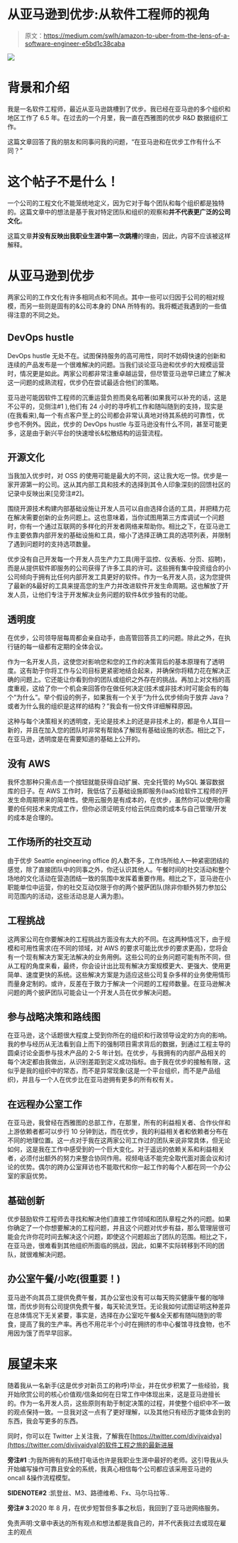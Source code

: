 # 从亚马逊到优步:从软件工程师的视角

> 原文：<https://medium.com/swlh/amazon-to-uber-from-the-lens-of-a-software-engineer-e5bd1c38caba>

![](img/8b82aaf7bafe081b2650dac01d1ca074.png)

# 背景和介绍

我是一名软件工程师，最近从亚马逊跳槽到了优步。我已经在亚马逊的多个组织和地区工作了 6.5 年。在过去的一个月里，我一直在西雅图的优步 R&D 数据组织工作。

这篇文章回答了我的朋友和同事问我的问题，“在亚马逊和在优步工作有什么不同？”

# 这个帖子不是什么！

一个公司的工程文化不能笼统地定义，因为它对于每个团队和每个组织都是独特的。这篇文章中的想法是基于我对特定团队和组织的观察和**并不代表更广泛的公司文化**。

这篇文章**并没有反映出我职业生涯中第一次跳槽**的理由，因此，内容不应该被这样解释。

# 从亚马逊到优步

两家公司的工作文化有许多相同点和不同点。其中一些可以归因于公司的相对规模，而另一些则是固有的&公司本身的 DNA 所特有的。我将概述我遇到的一些值得注意的不同之处。

## **DevOps hustle**

DevOps hustle 无处不在。试图保持服务的高可用性，同时不妨碍快速的创新和连续的产品发布是一个很难解决的问题。当我们谈论亚马逊和优步的大规模运营时，情况更是如此。两家公司都非常注重卓越运营，但尽管亚马逊早已建立了解决这一问题的成熟流程，优步仍在尝试最适合他们的策略。

亚马逊可能因软件工程师的沉重运营负担而臭名昭著(如果我可以补充的话，这是不公平的，见侧注#1 ),他们有 24 小时的寻呼机工作和随叫随到的支持，现实是(在我看来),每一个有点客户至上的公司都会非常认真地对待其系统的可靠性，优步也不例外。因此，优步的 DevOps hustle 与亚马逊没有什么不同，甚至可能更多，这是由于新兴平台的快速增长&松散结构的运营流程。

## **开源文化**

当我加入优步时，对 OSS 的使用可能是最大的不同，这让我大吃一惊。优步是一家开源第一的公司。这从其内部工具和技术的选择到其令人印象深刻的回馈社区的记录中反映出来[见旁注#2]。

围绕开源技术构建内部基础设施让开发人员可以自由选择合适的工具，并把精力花在解决需要创新的业务问题上。这也意味着，当你试图用第三方库调试一个问题时，你有一个通过互联网的多样化的开发者网络来帮助你。相比之下，在亚马逊工作主要依靠内部开发的基础设施和工具，缩小了选择正确工具的选项列表，并限制了遇到问题时的支持选项数量。

优步没有自己开发每一个开发人员生产力工具(用于监控、仪表板、分页、招聘)，而是从提供软件即服务的公司获得了许多工具的许可。这些拥有集中投资组合的小公司倾向于拥有比任何内部开发工具更好的软件。作为一名开发人员，这为您提供了最新的&最好的工具来提高您的生产力并改进软件开发生命周期。这也解放了开发人员，让他们专注于开发解决业务问题的软件&优步独有的功能。

## 透明度

在优步，公司领导层每周都会亲自动手，由高管回答员工的问题。除此之外，在执行链的每一级都有定期的全体会议。

作为一名开发人员，这使您对影响您和您的工作的决策背后的基本原理有了透明度。这有助于你将工作与公司目标更紧密地结合起来，并确保你将精力花在解决正确的问题上。它还能让你看到你的团队或组织之外存在的挑战。再加上对文档的高度重视，这给了你一个机会来回答你在做任何决定(技术或非技术)时可能会有的每个“为什么”。举个假设的例子，如果我有一个关于“为什么优步倾向于放弃 Java？或者为什么我的组织是这样的结构？”我会有一份文件详细解释原因。

这种与每个决策相关的透明度，无论是技术上的还是非技术上的，都是令人耳目一新的，并且在加入您的团队时非常有帮助&了解现有基础设施的状态。相比之下，在亚马逊，透明度是在需要知道的基础上公开的。

## 没有 AWS

我怀念那种只需点击一个按钮就能获得自动扩展、完全托管的 MySQL 兼容数据库的日子。在 AWS 工作时，我低估了云基础设施即服务(IaaS)给软件工程师的开发生命周期带来的简单性。使用云服务是有成本的，在优步，虽然你可以使用你需要的任何技术来完成工作，但你必须证明支付给云供应商的成本与自己管理/开发的成本是合理的。

## 工作场所的社交互动

由于优步 Seattle engineering office 的人数不多，工作场所给人一种紧密团结的感觉，除了直接团队中的同事之外，你还认识其他人。午餐时间的社交活动和整个场地的文化活动在营造团结一致的氛围中发挥着重要作用。相比之下，亚马逊在小职能单位中运营，你的社交互动仅限于你的两个披萨团队(除非你额外努力参加公司范围内的活动，这些活动总是人满为患)。

## 工程挑战

这两家公司在你要解决的工程挑战方面没有太大的不同。在这两种情况下，由于规模和可用性需求(在不同的领域，对 AWS 的要求可能比优步的要求更高)，您将会有一个现有解决方案无法解决的业务用例。这些公司的业务问题可能有所不同，但从工程的角度来看，最终，你会设计出比现有解决方案规模更大、更强大、使用更简单、速度更快的系统。这些解决方案是为适应这些公司复杂多样的业务使用情形而量身定制的。或许，反差在于致力于解决一个问题的工程师数量。在亚马逊解决问题的两个披萨团队可能会让一个开发人员在优步解决问题。

## 参与战略决策和路线图

在亚马逊，这个话题很大程度上受到你所在的组织和行政领导设定的方向的影响。我的参与经历从无法看到自上而下的强制项目需求背后的数据，到通过工程主导的圆桌讨论全面参与技术产品的 2-5 年计划。在优步，与我拥有的内部产品相关的每个决定都由我做出，从识别差距到定义成功指标。由于我在优步的接触有限，这似乎是我的组织中的常态，而不是异常现象(这是一个平台组织，而不是产品组织)，并且与一个人在优步比在亚马逊拥有更多的所有权有关。

## **在远程办公室工作**

在亚马逊，我曾经在西雅图的总部工作，在那里，所有的利益相关者、合作伙伴和上游依赖者都可以步行 10 分钟到达，而在优步，我的利益相关者和依赖者分布在不同的地理位置。这一点对于我在这两家公司工作过的团队来说非常具体，但无论如何，这是我在工作中感受到的一个巨大变化。对于遥远的依赖关系和利益相关者，必须付出额外的努力来整合协同作用。视频电话不能完全取代面对面会议和讨论的优势。偶尔的跨办公室拜访也不能取代和你一起工作的每个人都在同一个办公室的家庭优势。

## 基础创新

优步鼓励软件工程师去寻找和解决他们直接工作领域和团队章程之外的问题。如果你确定了一个你想要解决的工程问题，并且这个问题对优步有益，那么管理层很可能会允许你花时间去解决这个问题，即使这个问题超出了团队的范围。相比之下，在亚马逊，很难看到其他组织所面临的挑战，因此，如果不实际转移到不同的团队，就很难解决问题。

## 办公室午餐/小吃(很重要！)

亚马逊不向其员工提供免费午餐，其办公室也没有可以每天购买健康午餐的咖啡馆，而优步则有公司提供免费午餐，每天轮流烹饪。无论我如何试图证明这种差异在总体情况下无关紧要，事实是，选择在办公室吃午餐&全天都有随叫随到的零食，提高了我的生产率。再也不用花半个小时在拥挤的市中心餐馆寻找食物，也不用因为饿了而早早回家。

# 展望未来

随着我从一名新手(这是优步对新员工的称呼)毕业，并在优步积累了一些经验，我开始欣赏公司的核心价值观/信条如何在日常工作中体现出来，这是亚马逊擅长的。作为一名开发人员，这些原则有助于制定决策的过程，并使整个组织中不一致的观点保持一致。一旦我对这一点有了更好理解，以及其他只有经历才能体会到的东西，我会写更多的东西。

同时，你可以在 Twitter 上关注我，了解我在[https://twitter.com/divijvaidya](https://twitter.com/divijvaidya)的软件工程之旅的最新进展

**旁注#1** :为我所拥有的系统打电话也许是我职业生涯中最好的老师。这引导我从头开始编写操作可靠且安全的系统，我真心相信每个公司都应该采用亚马逊的 oncall &操作流程模型。

**SIDENOTE#2** :凯登丝、M3、路德维希、Fx、马尔马拉等..

**旁注# 3**:2020 年 8 月，在优步短暂但多事之秋后，我回到了亚马逊网络服务。

免责声明:文章中表达的所有观点和想法都是我自己的，并不代表我过去或现在雇主的观点